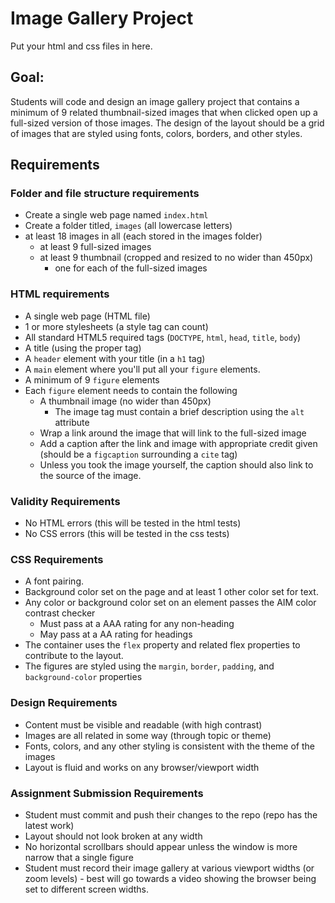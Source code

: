 # Image Gallery Project
Put your html and css files in here.

## Goal:
Students will code and design an image gallery project that contains a minimum of 9 related thumbnail-sized images that when clicked open up a full-sized version of those images. The design of the layout should be a grid of images that are styled using fonts, colors, borders, and other styles.

## Requirements
### Folder and file structure requirements
* Create a single web page named `index.html`
* Create a folder titled, `images` (all lowercase letters)
* at least 18 images in all (each stored in the images folder)
  - at least 9 full-sized images
  - at least 9 thumbnail (cropped and resized to no wider than 450px) 
    + one for each of the full-sized images

### HTML requirements
* A single web page (HTML file)
* 1 or more stylesheets (a style tag can count)
* All standard HTML5 required tags (`DOCTYPE`, `html`, `head`, `title`, `body`)
* A title (using the proper tag)
* A `header` element with your title (in a `h1` tag)
* A `main` element where you'll put all your `figure` elements.
* A minimum of 9 `figure` elements
* Each `figure` element needs to contain the following
    - A thumbnail image (no wider than 450px)
        - The image tag must contain a brief description using the `alt` attribute
    - Wrap a link around the image that will link to the full-sized image
    - Add a caption after the link and image with appropriate credit given (should be a `figcaption` surrounding a `cite` tag)
    - Unless you took the image yourself, the caption should also link to the source of the image.

### Validity Requirements
* No HTML errors (this will be tested in the html tests)
* No CSS errors (this will be tested in the css tests)

### CSS Requirements
* A font pairing.
* Background color set on the page and at least 1 other color set for text.
* Any color or background color set on an element passes the AIM color contrast checker
    - Must pass at a AAA rating for any non-heading
    - May pass at a AA rating for headings
* The container uses the `flex` property and related flex properties to contribute to the layout.
* The figures are styled using the `margin`, `border`, `padding`, and `background-color` properties

### Design Requirements
* Content must be visible and readable (with high contrast)
* Images are all related in some way (through topic or theme)
* Fonts, colors, and any other styling is consistent with the theme of the images
* Layout is fluid and works on any browser/viewport width

### Assignment Submission Requirements
* Student must commit and push their changes to the repo (repo has the latest work)
* Layout should not look broken at any width
* No horizontal scrollbars should appear unless the window is more narrow that a single figure
* Student must record their image gallery at various viewport widths (or zoom levels) - best will go towards a video showing the browser being set to different screen widths.
